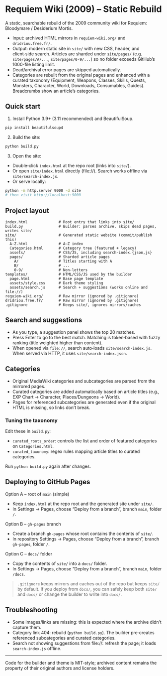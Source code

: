 # Requiem Wiki (2009) – Static Rebuild

A static, searchable rebuild of the 2009 community wiki for Requiem: Bloodymare / Desiderium Mortis.

- Input: archived HTML mirrors in `requiem-wiki.org/` and `dridriou.free.fr/`.
- Output: modern static site in `site/` with new CSS, header, and client‑side search. Articles are sharded under `site/pages/` (e.g. `site/pages/A/...`, `site/pages/0-9/...`) so no folder exceeds GitHub’s 1000-file listing limit.
- Dead/archival error pages are skipped automatically.
- Categories are rebuilt from the original pages and enhanced with a curated taxonomy (Equipment, Weapons, Classes, Skills, Quests, Monsters, Character, World, Downloads, Consumables, Guides). Breadcrumbs show an article’s categories.

## Quick start

1) Install Python 3.9+ (3.11 recommended) and BeautifulSoup.

```bash
pip install beautifulsoup4
```

2) Build the site:

```bash
python build.py
```

3) Open the site:

- Double‑click `index.html` at the repo root (links into `site/`).
- Or open `site/index.html` directly (file://). Search works offline via `site/search-index.js`.
- Or serve locally:

```bash
python -m http.server 9000 -d site
# then visit http://localhost:9000
```

## Project layout

```
index.html              # Root entry that links into site/
build.py                # Builder: parses archive, skips dead pages, writes site/
site/                   # Generated static website (commit/publish this)
  A-Z.html              # A–Z index
  Categories.html       # Category tree (featured + legacy)
  assets/               # CSS/JS, including search-index.{json,js}
  pages/                # Sharded article pages
    A/                  # Titles starting with A
    B/                  # ...
    0-9/                # Non-letters
templates/              # HTML/CSS/JS used by the builder
  page.html             # Base page template
  assets/style.css      # Dark theme styling
  assets/search.js      # Search + suggestions (works online and file://)
requiem-wiki.org/       # Raw mirror (ignored by .gitignore)
dridriou.free.fr/       # Raw mirror (ignored by .gitignore)
.gitignore              # Keeps site/, ignores mirrors/caches
```

## Search and suggestions

- As you type, a suggestion panel shows the top 20 matches.
- Press Enter to go to the best match. Matching is token‑based with fuzzy ranking (title weighted higher than content).
- When opened via `file://`, search auto‑loads `site/search-index.js`. When served via HTTP, it uses `site/search-index.json`.

## Categories

- Original MediaWiki categories and subcategories are parsed from the mirrored pages.
- Curated categories are added automatically based on article titles (e.g., EXP Chart → Character, Places/Dungeons → World).
- Pages for referenced subcategories are generated even if the original HTML is missing, so links don’t break.

### Tuning the taxonomy

Edit these in `build.py`:

- `curated_roots_order`: controls the list and order of featured categories on `Categories.html`.
- `curated_taxonomy`: regex rules mapping article titles to curated categories.

Run `python build.py` again after changes.

## Deploying to GitHub Pages

Option A – root of `main` (simple)
- Keep `index.html` at the repo root and the generated site under `site/`.
- In Settings → Pages, choose “Deploy from a branch”, branch `main`, folder `/`.

Option B – `gh-pages` branch
- Create a branch `gh-pages` whose root contains the contents of `site/`.
- In repository Settings → Pages, choose “Deploy from a branch”, branch `gh-pages`, folder `/`.

Option C – `docs/` folder
- Copy the contents of `site/` into a `docs/` folder.
- In Settings → Pages, choose “Deploy from a branch”, branch `main`, folder `/docs`.

> `.gitignore` keeps mirrors and caches out of the repo but keeps `site/` by default. If you deploy from `docs/`, you can safely keep both `site/` and `docs/` or change the builder to write into `docs/`.

## Troubleshooting

- Some images/links are missing: this is expected where the archive didn’t capture them.
- Category link 404: rebuild (`python build.py`). The builder pre‑creates referenced subcategories and curated categories.
- Search not showing suggestions from file://: refresh the page; it loads `search-index.js` offline.

---
Code for the builder and theme is MIT‑style; archived content remains the property of their original authors and license holders.
